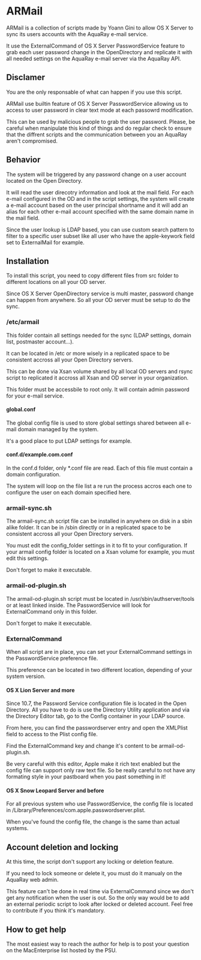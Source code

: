 ARMail
======

ARMail is a collection of scripts made by Yoann Gini to allow OS X Server to sync its users accounts with the AquaRay e-mail service.

It use the ExternalCommand of OS X Server PasswordService feature to grab each user password change in the OpenDirectory and replicate it with all needed settings on the AquaRay e-mail server via the AquaRay API.

Disclamer
---------

You are the only responsable of what can happen if you use this script.

ARMail use builtin feature of OS X Server PasswordService allowing us to access to user password in clear text mode at each passowrd modification.

This can be used by malicious people to grab the user password. Please, be careful when manipulate this kind of things and do regular check to ensure that the diffrent scripts and the communication between you an AquaRay aren't compromised.

Behavior
--------

The system will be triggered by any password change on a user account located on the Open Directory.

It will read the user direcotry information and look at the mail field. For each e-mail configured in the OD and in the script settings, the system will create a e-mail account based on the user principal shortname and it will add an alias for each other e-mail account specified with the same domain name in the mail field.

Since the user lookup is LDAP based, you can use custom search pattern to filter to a specific user subset like all user who have the apple-keywork field set to ExternalMail for example.

Installation
------------

To install this script, you need to copy different files from src folder to different locations on all your OD server.

Since OS X Server OpenDirectory service is multi master, password change can happen from anywhere. So all your OD server must be setup to do the sync.

### /etc/armail

This folder contain all settings needed for the sync (LDAP settings, domain list, postmaster account…).

It can be located in /etc or more wisely in a replicated space to be consistent accross all your Open Directory servers.

This can be done via Xsan volume shared by all local OD servers and rsync script to replicated it accross all Xsan and OD server in your organization.

This folder must be accessbile to root only. It will contain admin password for your e-mail service.

#### global.conf

The global config file is used to store global settings shared between all e-mail domain managed by the system.

It's a good place to put LDAP settings for example.

#### conf.d/example.com.conf

In the conf.d folder, only *.conf file are read. Each of this file must contain a domain configuration.

The system will loop on the file list a re run the process accros each one to configure the user on each domain specified here.

### armail-sync.sh

The armail-sync.sh script file can be installed in anywhere on disk in a sbin alike folder. It can be in /sbin directly or in a replicated space to be consistent accross all your Open Directory servers.

You must edit the config_folder settings in it to fit to your configuration. If your armail config folder is located on a Xsan volume for example, you must edit this settings.

Don't forget to make it executable.

### armail-od-plugin.sh

The armail-od-plugin.sh script must be located in /usr/sbin/authserver/tools or at least linked inside. The PasswordService will look for ExternalCommand only in this folder.

Don't forget to make it executable.

### ExternalCommand

When all script are in place, you can set your ExternalCommand settings in the PasswordService preference file.

This preference can be located in two different location, depending of your system version.

#### OS X Lion Server and more

Since 10.7, the Password Service configuration file is located in the Open Directory. All you have to do is use the Directory Utility application and via the Directory Editor tab, go to the Config container in your LDAP source.

From here, you can find the passwordserver entry and open the XMLPlist field to access to the Plist config file.

Find the ExternalCommand key and change it's content to be armail-od-plugin.sh.

Be very careful with this editor, Apple make it rich text enabled but the config file can support only raw text file. So be really careful to not have any formating style in your pastboard when you past something in it!

#### OS X Snow Leopard Server and before

For all previous system who use PasswordService, the config file is located in /Library/Preferences/com.apple.passwordserver.plist.

When you've found the config file, the change is the same than actual systems.

Account deletion and locking
----------------------------

At this time, the script don't support any locking or deletion feature.

If you need to lock someone or delete it, you must do it manualy on the AquaRay web admin.

This feature can't be done in real time via ExternalCommand since we don't get any notification when the user is out. So the only way would be to add an external periodic script to look after locked or deleted account. Feel free to contribute if you think it's mandatory.

How to get help
---------------

The most easiest way to reach the author for help is to post your question on the MacEnterprise list hosted by the PSU.
